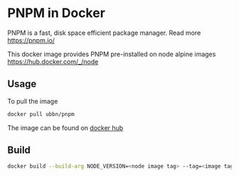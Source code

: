 # PNPM in Docker

PNPM is a fast, disk space efficient package manager. Read more https://pnpm.io/

This docker image provides PNPM pre-installed on node alpine images https://hub.docker.com/_/node

## Usage

To pull the image

```bash
docker pull ubbn/pnpm
```

The image can be found on [docker hub](https://hub.docker.com/r/ubbn/pnpm)

## Build

```bash
docker build --build-arg NODE_VERSION=<node image tag> --tag=<image tag> . --no-cache
```
